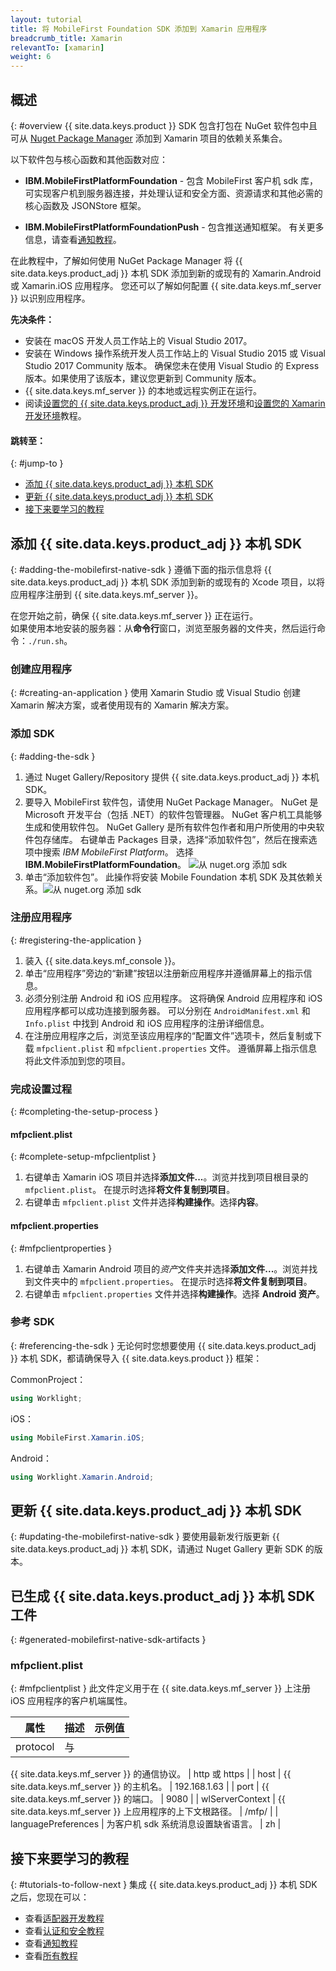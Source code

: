 ```yaml
---
layout: tutorial
title: 将 MobileFirst Foundation SDK 添加到 Xamarin 应用程序
breadcrumb_title: Xamarin
relevantTo: [xamarin]
weight: 6
---
```

<!-- NLS_CHARSET=UTF-8 -->
## 概述
{: #overview
{{ site.data.keys.product }} SDK 包含打包在 NuGet 软件包中且可从 [Nuget Package Manager](https://www.nuget.org/packages?q=mobilefirst) 添加到 Xamarin 项目的依赖关系集合。

以下软件包与核心函数和其他函数对应：

* **IBM.MobileFirstPlatformFoundation** - 包含 MobileFirst 客户机 sdk 库，可实现客户机到服务器连接，并处理认证和安全方面、资源请求和其他必需的核心函数及 JSONStore 框架。
 
* **IBM.MobileFirstPlatformFoundationPush** - 包含推送通知框架。 有关更多信息，请查看[通知教程](../../../notifications/)。

在此教程中，了解如何使用 NuGet Package Manager 将 {{ site.data.keys.product_adj }} 本机 SDK 添加到新的或现有的 Xamarin.Android 或 Xamarin.iOS 应用程序。 您还可以了解如何配置 {{ site.data.keys.mf_server }} 以识别应用程序。

**先决条件：**

- 安装在 macOS 开发人员工作站上的 Visual Studio 2017。
- 安装在 Windows 操作系统开发人员工作站上的 Visual Studio 2015 或 Visual Studio 2017 Community 版本。 确保您未在使用 Visual Studio 的 Express 版本。如果使用了该版本，建议您更新到 Community 版本。  
- {{ site.data.keys.mf_server }} 的本地或远程实例正在运行。
- 阅读[设置您的 {{ site.data.keys.product_adj }} 开发环境](../../../installation-configuration/development/)和[设置您的 Xamarin 开发环境](../../../installation-configuration/development/xamarin/)教程。

#### 跳转至：
{: #jump-to }
- [添加 {{ site.data.keys.product_adj }} 本机 SDK](#adding-the-mobilefirst-native-sdk)
- [更新 {{ site.data.keys.product_adj }} 本机 SDK](#updating-the-mobilefirst-native-sdk)
- [接下来要学习的教程](#tutorials-to-follow-next)

## 添加 {{ site.data.keys.product_adj }} 本机 SDK
{: #adding-the-mobilefirst-native-sdk }
遵循下面的指示信息将 {{ site.data.keys.product_adj }} 本机 SDK 添加到新的或现有的 Xcode 项目，以将应用程序注册到 {{ site.data.keys.mf_server }}。

在您开始之前，确保 {{ site.data.keys.mf_server }} 正在运行。  
如果使用本地安装的服务器：从**命令行**窗口，浏览至服务器的文件夹，然后运行命令：`./run.sh`。

### 创建应用程序
{: #creating-an-application }
使用 Xamarin Studio 或 Visual Studio 创建 Xamarin 解决方案，或者使用现有的 Xamarin 解决方案。

### 添加 SDK
{: #adding-the-sdk }
1. 通过 Nuget Gallery/Repository 提供 {{ site.data.keys.product_adj }} 本机 SDK。
2. 要导入 MobileFirst 软件包，请使用 NuGet Package Manager。 NuGet 是 Microsoft 开发平台（包括 .NET）的软件包管理器。 NuGet 客户机工具能够生成和使用软件包。 NuGet Gallery 是所有软件包作者和用户所使用的中央软件包存储库。 右键单击 Packages 目录，选择“添加软件包”，然后在搜索选项中搜索 *IBM MobileFirst Platform*。 选择 **IBM.MobileFirstPlatformFoundation**。
![从 nuget.org 添加 sdk]({{site.baseurl}}/assets/xamarin-tutorials/add-package1.png)
3. 单击“添加软件包”。 此操作将安装 Mobile Foundation 本机 SDK 及其依赖关系。![从 nuget.org 添加 sdk]({{site.baseurl}}/assets/xamarin-tutorials/add-package2.png)


### 注册应用程序
{: #registering-the-application }
1. 装入 {{ site.data.keys.mf_console }}。
2. 单击“应用程序”旁边的“新建”按钮以注册新应用程序并遵循屏幕上的指示信息。
3. 必须分别注册 Android 和 iOS 应用程序。 这将确保 Android 应用程序和 iOS 应用程序都可以成功连接到服务器。 可以分别在 `AndroidManifest.xml` 和 `Info.plist` 中找到 Android 和 iOS 应用程序的注册详细信息。
3. 在注册应用程序之后，浏览至该应用程序的“配置文件”选项卡，然后复制或下载 `mfpclient.plist` 和 `mfpclient.properties` 文件。 遵循屏幕上指示信息将此文件添加到您的项目。

### 完成设置过程
{: #completing-the-setup-process }
#### mfpclient.plist
{: #complete-setup-mfpclientplist }
1. 右键单击 Xamarin iOS 项目并选择**添加文件...**。浏览并找到项目根目录的 `mfpclient.plist`。 在提示时选择**将文件复制到项目**。
2. 右键单击 `mfpclient.plist` 文件并选择**构建操作**。选择**内容**。

#### mfpclient.properties
{: #mfpclientproperties }
1. 右键单击 Xamarin Android 项目的*资产*文件夹并选择**添加文件...**。浏览并找到文件夹中的 `mfpclient.properties`。 在提示时选择**将文件复制到项目**。
2. 右键单击 `mfpclient.properties` 文件并选择**构建操作**。选择 **Android 资产**。

### 参考 SDK
{: #referencing-the-sdk }
无论何时您想要使用 {{ site.data.keys.product_adj }} 本机 SDK，都请确保导入 {{ site.data.keys.product }} 框架：

CommonProject：

```csharp
using Worklight;
```

iOS：

```csharp
using MobileFirst.Xamarin.iOS;
```

Android：

```csharp
using Worklight.Xamarin.Android;
```

## 更新 {{ site.data.keys.product_adj }} 本机 SDK
{: #updating-the-mobilefirst-native-sdk }
要使用最新发行版更新 {{ site.data.keys.product_adj }} 本机 SDK，请通过 Nuget Gallery 更新 SDK 的版本。

## 已生成 {{ site.data.keys.product_adj }} 本机 SDK 工件
{: #generated-mobilefirst-native-sdk-artifacts }
### mfpclient.plist
{: #mfpclientplist }
此文件定义用于在 {{ site.data.keys.mf_server }} 上注册 iOS 应用程序的客户机端属性。

| 属性            | 描述                                                         | 示例值 |
|---------------------|---------------------------------------------------------------------|----------------|
| protocol    | 与
{{ site.data.keys.mf_server }}
的通信协议。             | http 或 https  |
| host        | {{ site.data.keys.mf_server }} 的主机名。                            | 192.168.1.63   |
| port        | {{ site.data.keys.mf_server }} 的端口。                                 | 9080           |
| wlServerContext     | {{ site.data.keys.mf_server }} 上应用程序的上下文根路径。 | /mfp/          |
| languagePreferences | 为客户机 sdk 系统消息设置缺省语言。           | zh             |

## 接下来要学习的教程
{: #tutorials-to-follow-next }
集成 {{ site.data.keys.product_adj }} 本机 SDK 之后，您现在可以：

- 查看[适配器开发教程](../../../adapters/)
- 查看[认证和安全教程](../../../authentication-and-security/)
- 查看[通知教程](../../../notifications/)
- 查看[所有教程](../../../all-tutorials)
